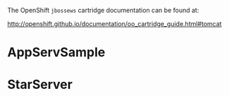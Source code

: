 The OpenShift `jbossews` cartridge documentation can be found at:

http://openshift.github.io/documentation/oo_cartridge_guide.html#tomcat
# AppServSample
# StarServer

